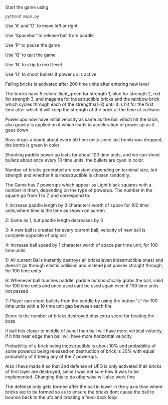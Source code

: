 Start the game using:

    python3 main.py

Use 'A' and 'D' to move left or right

Use 'Spacebar' to release ball from paddle

Use 'P' to pause the game

Use 'Q' to quit the game

Use 'N' to skip to next level

Use 'U' to shoot bullets if power up is active

Falling bricks is activated after 200 time units after entering new level

The bricks have 5 colors: light_green for strength 1, blue for strength 2, red for strength 3, and magenta for indestructible bricks and the rainbow brick which cycles through each of the strengths(1-3) until it is hit for the first time after which it will keep the strength of the brick at the time of collision

Power ups now have initial velocity as same as the ball which hit the brick, also gravity is applied on it which leads to acceleration of power up as it goes down

Boss drops a bomb about every 50 time units since last bomb was dropped, the bomb is green in color

Shooting paddle power up lasts for about 100 time units, and we can shoot bullets about once every 10 time units, the bullets are cyan in color.

Number of bricks generated are constant depending on terminal size, but strength and whether it is indestructible is chosen randomly.

The Game has 7 powerups which appear as Light black squares with a number in them, depending on the type of powerup. The number in the square go from 1 to 7, and correspond to:

1: Increase paddle length by 3 characters worth of space for 100 time units,where time is the time as shown on screen

2: Same as 1, but paddle length decreases by 3

3: A new ball is created for every current ball, velocity of new ball is complete opposite of original

4: Increase ball speed by 1 character worth of space per time unit, for 100 time units

5: All current Balls instantly destroys all bricks(even indestructible ones) and doesn't go through elastic collision and instead just passes straight through, for 100 time units

6: Whenever ball touches paddle, paddle automactically grabs the ball, valid for 100 time units and once used cant be used again even if 100 time units not passed

7: Player can shoot bullets from the paddle by using the button 'U' for 100 time units with a 10 time unit gap between each fire

Score is the number of bricks destroyed plus extra score for beating the boss

If ball hits closer to middle of panel then ball will have more vertical velocity, if it hits near edge then ball will have more horizontal velocity

Probability of a brick being indestructible is about 10% and probability of some powerup being released on destruction of brick is 30% with equal probability of it being any of the 7 powerups.

Also I have made it so that 2nd defense of UFO is only activated if all bricks of first layer are destroyed, since I was not sure how it was to be implemented. Changing this to do otherwise will also work fine

The defense only gets formed after the ball in lower in the y axis than where bricks are to be formed so as to ensure the bricks dont cause the ball to bounce back to the ufo and creating a feed-back loop